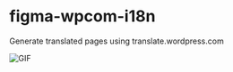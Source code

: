 # figma-wpcom-i18n
Generate translated pages using translate.wordpress.com

![GIF](https://d.pr/i/Hh0wO5+)
